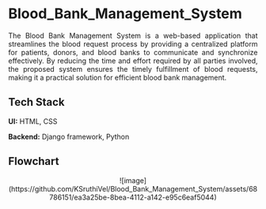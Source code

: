# Blood_Bank_Management_System
<div align="justify">
The Blood Bank Management System is a web-based application that streamlines the blood request process by providing a centralized platform for patients, donors, and blood banks to communicate and synchronize effectively. By reducing the time and effort required by all parties involved, the proposed system ensures the timely fulfillment of blood requests, making it a practical solution for efficient blood bank management.
</div>

## Tech Stack

**UI:** HTML, CSS

**Backend:** Django framework, Python

## Flowchart
<div align="center">
![image](https://github.com/KSruthiVel/Blood_Bank_Management_System/assets/68786151/ea3a25be-8bea-4112-a142-e95c6eaf5044)
</div>
